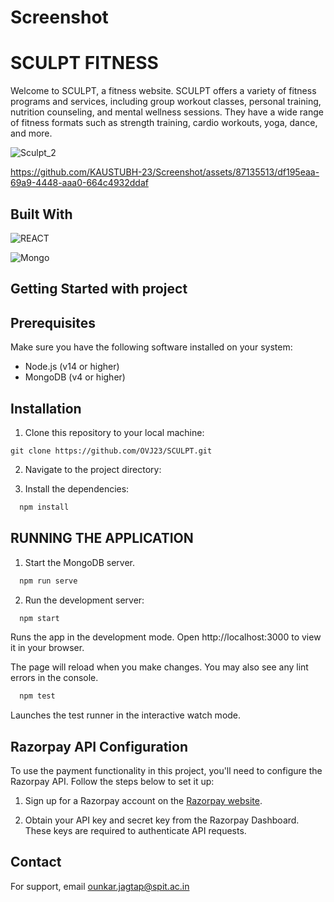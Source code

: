 # Screenshot

# SCULPT FITNESS

Welcome to SCULPT, a fitness website. SCULPT offers a variety of fitness programs and services, including group workout classes, personal training, nutrition counseling, and mental wellness sessions. They have a wide range of fitness formats such as strength training, cardio workouts, yoga, dance, and more.





![Sculpt_2](https://github.com/KAUSTUBH-23/Screenshot/assets/87135513/7e0ee969-e1d8-45c3-83d4-b216e3e773e3)

https://github.com/KAUSTUBH-23/Screenshot/assets/87135513/df195eaa-69a9-4448-aaa0-664c4932ddaf

## Built With

![REACT](https://github.com/KAUSTUBH-23/Screenshot/assets/87135513/3fabb614-df1c-4641-b80b-329b237a9496)

![Mongo](https://github.com/KAUSTUBH-23/Screenshot/assets/87135513/9e846363-4a16-4960-9822-4e8a6262cc52)



## Getting Started with project

## Prerequisites

Make sure you have the following software installed on your system:

- Node.js (v14 or higher)
- MongoDB (v4 or higher)

## Installation

1. Clone this repository to your local machine:

```shell
git clone https://github.com/OVJ23/SCULPT.git
```

2. Navigate to the project directory:

3. Install the dependencies:
```bash
  npm install
```

## RUNNING THE APPLICATION

1. Start the MongoDB server.
```bash
  npm run serve
```
2. Run the development server:

```bash
  npm start
```
Runs the app in the development mode.
Open http://localhost:3000 to view it in your browser.

The page will reload when you make changes.
You may also see any lint errors in the console.

```bash
  npm test
```
Launches the test runner in the interactive watch mode.

## Razorpay API Configuration

To use the payment functionality in this project, you'll need to configure the Razorpay API. Follow the steps below to set it up:

1. Sign up for a Razorpay account on the [Razorpay website](https://razorpay.com/).

2. Obtain your API key and secret key from the Razorpay Dashboard. These keys are required to authenticate API requests.




## Contact

For support, email ounkar.jagtap@spit.ac.in 





